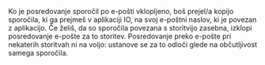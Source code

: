 Ko je posredovanje sporočil po e-pošti vklopljeno, boš prejel/a kopijo sporočila, ki ga prejmeš v aplikaciji IO, na svoj e-poštni naslov, ki je povezan z aplikacijo. Če želiš, da so sporočila povezana s storitvijo zasebna, izklopi posredovanje e-pošte za to storitev. Posredovanje preko e-pošte pri nekaterih storitvah ni na voljo: ustanove se za to odloči glede na občutljivost samega sporočila.
